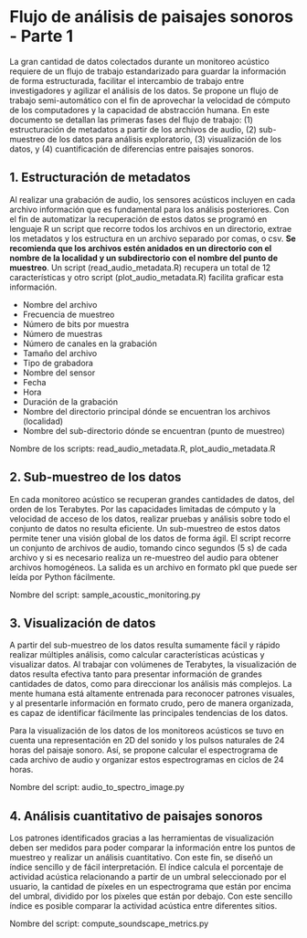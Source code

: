 # Flujo de análisis de paisajes sonoros - Parte 1

La gran cantidad de datos colectados durante un monitoreo acústico requiere de un flujo de trabajo estandarizado para guardar la información de forma estructurada, facilitar el intercambio de trabajo entre investigadores y agilizar el análisis de los datos. Se propone un flujo de trabajo semi-automático con el fin de aprovechar la velocidad de cómputo de los computadores y la capacidad de abstracción humana. En este documento se detallan las primeras fases del flujo de trabajo: (1) estructuración de metadatos a partir de los archivos de audio, (2) sub-muestreo de los datos para análisis exploratorio, (3) visualización de los datos, y (4) cuantificación de diferencias entre paisajes sonoros.


## 1. Estructuración de metadatos

Al realizar una grabación de audio, los sensores acústicos incluyen en cada archivo información que es fundamental para los análisis posteriores. Con el fin de automatizar la recuperación de estos datos se programó en lenguaje R un script que recorre todos los archivos en un directorio, extrae los metadatos y los estructura en un archivo separado por comas, o csv. **Se recomienda que los archivos estén anidados en un directorio con el nombre de la localidad y un subdirectorio con el nombre del punto de muestreo**. Un script (read_audio_metadata.R) recupera un total de 12 características y otro script (plot_audio_metadata.R) facilita graficar esta información.

-	Nombre del archivo
-	Frecuencia de muestreo
-	Número de bits por muestra
-	Número de muestras
-	Número de canales en la grabación
-	Tamaño del archivo
-	Tipo de grabadora
-	Nombre del sensor
-	Fecha
-	Hora
-	Duración de la grabación
-	Nombre del directorio principal dónde se encuentran los archivos (localidad)
-	Nombre del sub-directorio dónde se encuentran (punto de muestreo)

Nombre de los scripts: read_audio_metadata.R, plot_audio_metadata.R

## 2. Sub-muestreo de los datos

En cada monitoreo acústico se recuperan grandes cantidades de datos, del orden de los Terabytes. Por las capacidades limitadas de cómputo y la velocidad de acceso de los datos, realizar pruebas y análisis sobre todo el conjunto de datos no resulta eficiente. Un sub-muestreo de estos datos permite tener una visión global de los datos de forma ágil. El script recorre un conjunto de archivos de audio, tomando cinco segundos (5 s) de cada archivo y si es necesario realiza un re-muestreo del audio para obtener archivos homogéneos. La salida es un archivo en formato pkl que puede ser leída por Python fácilmente.

Nombre del script: sample_acoustic_monitoring.py

## 3. Visualización de datos

A partir del sub-muestreo de los datos resulta sumamente fácil y rápido realizar múltiples análisis, como calcular características acústicas y visualizar datos. Al trabajar con volúmenes de Terabytes, la visualización de datos resulta efectiva tanto para presentar información de grandes cantidades de datos, como para direccionar los análisis más complejos. La mente humana está altamente entrenada para reconocer patrones visuales, y al presentarle información en formato crudo, pero de manera organizada, es capaz de identificar fácilmente las principales tendencias de los datos. 

Para la visualización de los datos de los monitoreos acústicos se tuvo en cuenta una representación en 2D del sonido y los pulsos naturales de 24 horas del paisaje sonoro. Así, se propone calcular el espectrograma de cada archivo de audio y organizar estos espectrogramas en ciclos de 24 horas.

Nombre del script: audio_to_spectro_image.py


## 4. Análisis cuantitativo de paisajes sonoros

Los patrones identificados gracias a las herramientas de visualización deben ser medidos para poder comparar la información entre los puntos de muestreo y realizar un análisis cuantitativo. Con este fin, se diseñó un índice sencillo y de fácil interpretación. El índice calcula el porcentaje de actividad acústica relacionando a partir de un umbral seleccionado por el usuario, la cantidad de píxeles en un espectrograma que están por encima del umbral, dividido por los píxeles que están por debajo. Con este sencillo índice es posible comparar la actividad acústica entre diferentes sitios.

Nombre del script: compute_soundscape_metrics.py
